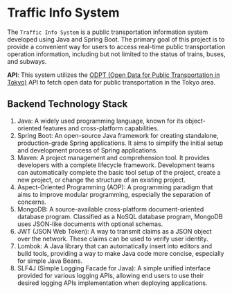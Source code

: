 # Traffic Info System

The `Traffic Info System` is a public transportation information system developed using Java and Spring Boot. The primary goal of this project is to provide a convenient way for users to access real-time public transportation operation information, including but not limited to the status of trains, buses, and subways.

**API**: This system utilizes the [ODPT (Open Data for Public Transportation in Tokyo)](https://developer.odpt.org/ja/info) API to fetch open data for public transportation in the Tokyo area. 

## Backend Technology Stack

1. Java: A widely used programming language, known for its object-oriented features and cross-platform capabilities.
2. Spring Boot: An open-source Java framework for creating standalone, production-grade Spring applications. It aims to simplify the initial setup and development process of Spring applications.
3. Maven: A project management and comprehension tool. It provides developers with a complete lifecycle framework. Development teams can automatically complete the basic tool setup of the project, create a new project, or change the structure of an existing project.
4. Aspect-Oriented Programming (AOP): A programming paradigm that aims to improve modular programming, especially the separation of concerns.
5. MongoDB: A source-available cross-platform document-oriented database program. Classified as a NoSQL database program, MongoDB uses JSON-like documents with optional schemas.
6. JWT (JSON Web Token): A way to transmit claims as a JSON object over the network. These claims can be used to verify user identity.
7. Lombok: A Java library that can automatically insert into editors and build tools, providing a way to make Java code more concise, especially for simple Java Beans.
8. SLF4J (Simple Logging Facade for Java): A simple unified interface provided for various logging APIs, allowing end users to use their desired logging APIs implementation when deploying applications.
